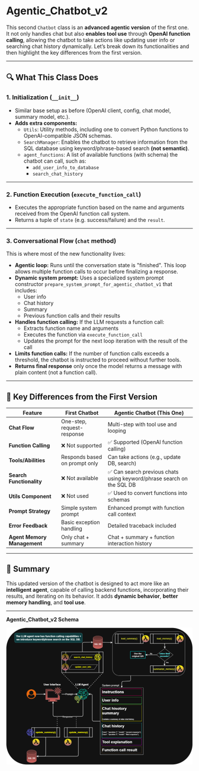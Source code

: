 # Agentic_Chatbot_v2

This second `Chatbot` class is an **advanced agentic version** of the first one. It not only handles chat but also **enables tool use** through **OpenAI function calling**, allowing the chatbot to take actions like updating user info or searching chat history dynamically. Let’s break down its functionalities and then highlight the key differences from the first version.

---

## 🔍 What This Class Does

### 1. **Initialization (`__init__`)**
- Similar base setup as before (OpenAI client, config, chat model, summary model, etc.).
- **Adds extra components:**
  - `Utils`: Utility methods, including one to convert Python functions to OpenAI-compatible JSON schemas.
  - `SearchManager`: Enables the chatbot to retrieve information from the SQL database using keyword/phrase-based search **(not semantic)**.
  - `agent_functions`: A list of available functions (with schema) the chatbot can call, such as:
    - `add_user_info_to_database`
    - `search_chat_history`

---

### 2. **Function Execution (`execute_function_call`)**
- Executes the appropriate function based on the name and arguments received from the OpenAI function call system.
- Returns a tuple of `state` (e.g. success/failure) and the `result`.

---

### 3. **Conversational Flow (`chat` method)**
This is where most of the new functionality lives:
- **Agentic loop:** Runs until the conversation state is "finished". This loop allows multiple function calls to occur before finalizing a response.
- **Dynamic system prompt:** Uses a specialized system prompt constructor `prepare_system_prompt_for_agentic_chatbot_v1` that includes:
  - User info
  - Chat history
  - Summary
  - Previous function calls and their results
- **Handles function calling:** If the LLM requests a function call:
  - Extracts function name and arguments
  - Executes the function via `execute_function_call`
  - Updates the prompt for the next loop iteration with the result of the call
- **Limits function calls:** If the number of function calls exceeds a threshold, the chatbot is instructed to proceed without further tools.
- **Returns final response** only once the model returns a message with plain content (not a function call).

---

## 🔄 Key Differences from the First Version

| Feature | **First Chatbot** | **Agentic Chatbot (This One)** |
|--------|------------------|------------------------------|
| **Chat Flow** | One-step, request-response | Multi-step with tool use and looping |
| **Function Calling** | ❌ Not supported | ✅ Supported (OpenAI function calling) |
| **Tools/Abilities** | Responds based on prompt only | Can take actions (e.g., update DB, search) |
| **Search Functionality** | ❌ Not available | ✅ Can search previous chats using keyword/phrase search on the SQL DB|
| **Utils Component** | ❌ Not used | ✅ Used to convert functions into schemas |
| **Prompt Strategy** | Simple system prompt | Enhanced prompt with function call context |
| **Error Feedback** | Basic exception handling | Detailed traceback included |
| **Agent Memory Management** | Only chat + summary | Chat + summary + function interaction history |

---

## 🧠 Summary
This updated version of the chatbot is designed to act more like an **intelligent agent**, capable of calling backend functions, incorporating their results, and iterating on its behavior. It adds **dynamic behavior**, **better memory handling**, and **tool use**.

---

**Agentic_Chatbot_v2 Schema**

![Schema 4](../images/chatbot_v2.png)